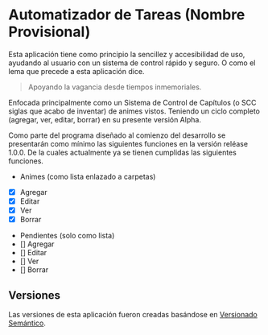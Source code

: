 # Automatizador de Tareas (Nombre Provisional)

Esta aplicación tiene como principio la sencillez y accesibilidad de uso, ayudando al usuario con un sistema de control rápido y seguro. O como el lema que precede a esta aplicación dice.

>Apoyando la vagancia desde tiempos inmemoriales.

Enfocada principalmente como un Sistema de Control de Capítulos (o SCC siglas que acabo de inventar) de animes vistos. Teniendo un ciclo completo (agregar, ver, editar, borrar) en su presente versión Alpha.

Como parte del programa diseñado al comienzo del desarrollo se presentarán como mínimo las siguientes funciones en la versión reléase 1.0.0. De la cuales actualmente ya se tienen cumplidas las siguientes funciones. 

- Animes (como lista enlazado a carpetas)
 - [x] Agregar
 - [x] Editar
 - [x] Ver
 - [x] Borrar
- Pendientes (solo como lista)
 - [] Agregar
 - [] Editar
 - [] Ver
 - [] Borrar

## Versiones

Las versiones de esta aplicación fueron creadas basándose en [Versionado Semántico](http://semver.org/).

